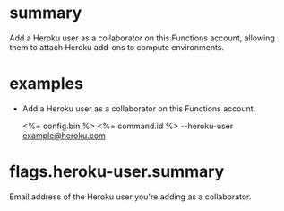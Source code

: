 # summary

Add a Heroku user as a collaborator on this Functions account, allowing them to attach Heroku add-ons to compute environments.

# examples

- Add a Heroku user as a collaborator on this Functions account.

  <%= config.bin %> <%= command.id %> --heroku-user example@heroku.com

# flags.heroku-user.summary

Email address of the Heroku user you're adding as a collaborator.
